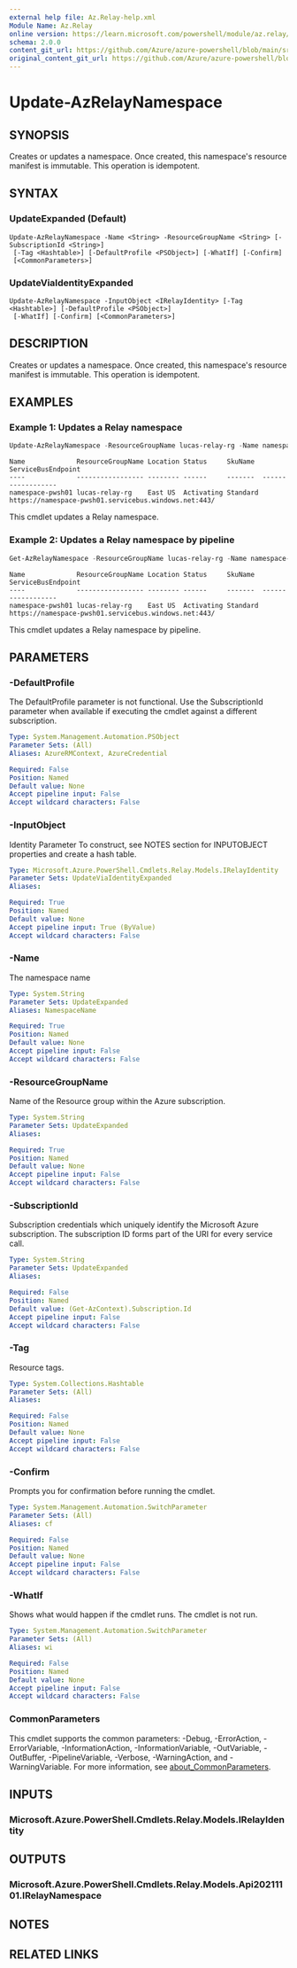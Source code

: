 ```yaml
---
external help file: Az.Relay-help.xml
Module Name: Az.Relay
online version: https://learn.microsoft.com/powershell/module/az.relay/update-azrelaynamespace
schema: 2.0.0
content_git_url: https://github.com/Azure/azure-powershell/blob/main/src/Relay/Relay/help/Update-AzRelayNamespace.md
original_content_git_url: https://github.com/Azure/azure-powershell/blob/main/src/Relay/Relay/help/Update-AzRelayNamespace.md
---
```


# Update-AzRelayNamespace

## SYNOPSIS
Creates or updates a namespace.
Once created, this namespace's resource manifest is immutable.
This operation is idempotent.

## SYNTAX

### UpdateExpanded (Default)
```
Update-AzRelayNamespace -Name <String> -ResourceGroupName <String> [-SubscriptionId <String>]
 [-Tag <Hashtable>] [-DefaultProfile <PSObject>] [-WhatIf] [-Confirm]
 [<CommonParameters>]
```

### UpdateViaIdentityExpanded
```
Update-AzRelayNamespace -InputObject <IRelayIdentity> [-Tag <Hashtable>] [-DefaultProfile <PSObject>]
 [-WhatIf] [-Confirm] [<CommonParameters>]
```

## DESCRIPTION
Creates or updates a namespace.
Once created, this namespace's resource manifest is immutable.
This operation is idempotent.

## EXAMPLES

### Example 1: Updates a Relay namespace
```powershell
Update-AzRelayNamespace -ResourceGroupName lucas-relay-rg -Name namespace-pwsh01 -Tag @{'k'='v'}
```

```output
Name             ResourceGroupName Location Status     SkuName  ServiceBusEndpoint
----             ----------------- -------- ------     -------  ------------------
namespace-pwsh01 lucas-relay-rg    East US  Activating Standard https://namespace-pwsh01.servicebus.windows.net:443/
```

This cmdlet updates a Relay namespace.

### Example 2: Updates a Relay namespace by pipeline
```powershell
Get-AzRelayNamespace -ResourceGroupName lucas-relay-rg -Name namespace-pwsh01 | Update-AzRelayNamespace -Tag @{'k'='v'}
```

```output
Name             ResourceGroupName Location Status     SkuName  ServiceBusEndpoint
----             ----------------- -------- ------     -------  ------------------
namespace-pwsh01 lucas-relay-rg    East US  Activating Standard https://namespace-pwsh01.servicebus.windows.net:443/
```

This cmdlet updates a Relay namespace by pipeline.

## PARAMETERS

### -DefaultProfile
The DefaultProfile parameter is not functional.
Use the SubscriptionId parameter when available if executing the cmdlet against a different subscription.

```yaml
Type: System.Management.Automation.PSObject
Parameter Sets: (All)
Aliases: AzureRMContext, AzureCredential

Required: False
Position: Named
Default value: None
Accept pipeline input: False
Accept wildcard characters: False
```

### -InputObject
Identity Parameter
To construct, see NOTES section for INPUTOBJECT properties and create a hash table.

```yaml
Type: Microsoft.Azure.PowerShell.Cmdlets.Relay.Models.IRelayIdentity
Parameter Sets: UpdateViaIdentityExpanded
Aliases:

Required: True
Position: Named
Default value: None
Accept pipeline input: True (ByValue)
Accept wildcard characters: False
```

### -Name
The namespace name

```yaml
Type: System.String
Parameter Sets: UpdateExpanded
Aliases: NamespaceName

Required: True
Position: Named
Default value: None
Accept pipeline input: False
Accept wildcard characters: False
```

### -ResourceGroupName
Name of the Resource group within the Azure subscription.

```yaml
Type: System.String
Parameter Sets: UpdateExpanded
Aliases:

Required: True
Position: Named
Default value: None
Accept pipeline input: False
Accept wildcard characters: False
```

### -SubscriptionId
Subscription credentials which uniquely identify the Microsoft Azure subscription.
The subscription ID forms part of the URI for every service call.

```yaml
Type: System.String
Parameter Sets: UpdateExpanded
Aliases:

Required: False
Position: Named
Default value: (Get-AzContext).Subscription.Id
Accept pipeline input: False
Accept wildcard characters: False
```

### -Tag
Resource tags.

```yaml
Type: System.Collections.Hashtable
Parameter Sets: (All)
Aliases:

Required: False
Position: Named
Default value: None
Accept pipeline input: False
Accept wildcard characters: False
```

### -Confirm
Prompts you for confirmation before running the cmdlet.

```yaml
Type: System.Management.Automation.SwitchParameter
Parameter Sets: (All)
Aliases: cf

Required: False
Position: Named
Default value: None
Accept pipeline input: False
Accept wildcard characters: False
```

### -WhatIf
Shows what would happen if the cmdlet runs.
The cmdlet is not run.

```yaml
Type: System.Management.Automation.SwitchParameter
Parameter Sets: (All)
Aliases: wi

Required: False
Position: Named
Default value: None
Accept pipeline input: False
Accept wildcard characters: False
```

### CommonParameters
This cmdlet supports the common parameters: -Debug, -ErrorAction, -ErrorVariable, -InformationAction, -InformationVariable, -OutVariable, -OutBuffer, -PipelineVariable, -Verbose, -WarningAction, and -WarningVariable. For more information, see [about_CommonParameters](http://go.microsoft.com/fwlink/?LinkID=113216).

## INPUTS

### Microsoft.Azure.PowerShell.Cmdlets.Relay.Models.IRelayIdentity

## OUTPUTS

### Microsoft.Azure.PowerShell.Cmdlets.Relay.Models.Api20211101.IRelayNamespace

## NOTES

## RELATED LINKS
